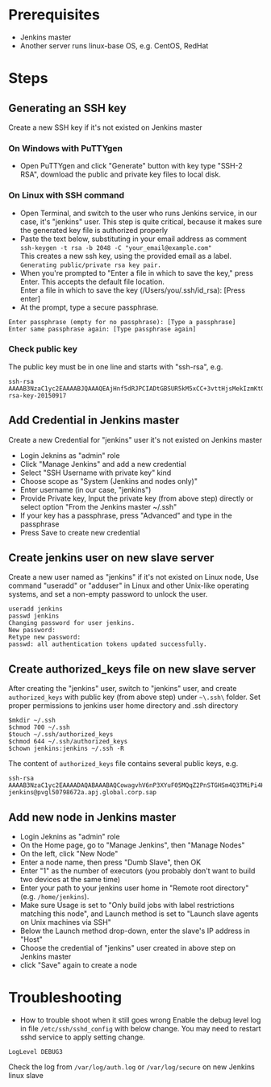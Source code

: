 # Prerequisites
* Jenkins master
* Another server runs linux-base OS, e.g. CentOS, RedHat

# Steps
## Generating an SSH key
Create a new SSH key if it's not existed on Jenkins master
### On Windows with PuTTYgen
* Open PuTTYgen and click "Generate" button with key type "SSH-2 RSA", download the public and private key files to local disk.

### On Linux with SSH command
* Open Terminal, and switch to the user who runs Jenkins service, in our case, it's "jenkins" user. This step is quite critical, because it makes sure the generated key file is authorized properly
* Paste the text below, substituting in your email address as comment   
`ssh-keygen -t rsa -b 2048 -C "your_email@example.com"`   
This creates a new ssh key, using the provided email as a label.   
`Generating public/private rsa key pair.`   
* When you're prompted to "Enter a file in which to save the key," press Enter. This accepts the default file location.   
Enter a file in which to save the key (/Users/you/.ssh/id_rsa): [Press enter]   
* At the prompt, type a secure passphrase.   
```
Enter passphrase (empty for no passphrase): [Type a passphrase]
Enter same passphrase again: [Type passphrase again]
```
### Check public key
The public key must be in one line and starts with "ssh-rsa", e.g.
```
ssh-rsa AAAAB3NzaC1yc2EAAAABJQAAAQEAjHnf5dRJPCIADtGBSUR5kM5xCC+3vttHjsMekIzmKt0pdOf2RrI5zLP00OLcRyis2uYX/bqR4pwJH13M/5zPPyKFHWoxhH3pLDlP6IkYvT3U4H+00tN5Y6aSt8H7ae1q0tB6VhqWPvv+SS1L9eY7as9if3dJw0ZkrWYVBX5IlGtWZH0Uu3qsp1p3k+l600CghOVvGlYMAgzdewMPJaRiiiC05+TUZYEPj1QnFLiIZdnQUqx8rwUj8dMUAPjzFZZHFhEiPJjX5AC885n/WBRW/dIhlurzZvsUUoKWB5KYgi1JxNOz4qOD8IriXOwOwiYAedsv8rghfbb1VqPIC3PICQ== rsa-key-20150917
```

## Add Credential in Jenkins master
Create a new Credential for "jenkins" user it's not existed on Jenkins master
* Login Jeknins as "admin" role
* Click "Manage Jenkins" and add a new credential
* Select "SSH Username with private key" kind
* Choose scope as "System (Jenkins and nodes only)"
* Enter username (in our case, "jenkins")
* Provide Private key, Input the private key (from above step) directly or select option "From the Jenkins master ~/.ssh"
* If your key has a passphrase, press "Advanced" and type in the passphrase
* Press Save to create new credential

## Create jenkins user on new slave server
Create a new user named as "jenkins" if it's not existed on Linux node, Use command "useradd" or "adduser" in Linux and other Unix-like operating systems, and set a non-empty password to unlock the user.
```
useradd jenkins
passwd jenkins
Changing password for user jenkins.
New password:
Retype new password:
passwd: all authentication tokens updated successfully.
```

## Create authorized_keys file on new slave server
After creating the "jenkins" user, switch to "jenkins" user, and create `authorized_keys` with public key (from above step) under `~\.ssh\` folder. Set proper permissions to jenkins user home directory and .ssh directory
```
$mkdir ~/.ssh
$chmod 700 ~/.ssh
$touch ~/.ssh/authorized_keys
$chmod 644 ~/.ssh/authorized_keys
$chown jenkins:jenkins ~/.ssh -R
```
The content of `authorized_keys` file contains several public keys, e.g. 
```
ssh-rsa AAAAB3NzaC1yc2EAAAADAQABAAABAQCowagvhV6nP3XYuF05MQqZ2PnSTGHSm4Q3TMiPi4H4MmqfflklHwYtDk0FKld0imn9LcZA35uua4CCOFb4zFhYkLSnR9+V6/rbrTsvNuBJAXUFW2IUvx18rAoJNoGe/u8d4yuCNaD7lCjYmmV/wOBWD40nNbk8s5K/7TvKR2yyVdIUPMyWgyY9fdlMkfoJmR35cZ49G8N62S7Oa6K0eGti4LADynbaWUCHtgIieTRYGtHG1f77QFSPKuWK6Ewv30svDOaHSf2i996PVwPZkNckF4PnreEjJvFIdSXQy6VReN1qU4WW04FyUFApY+Kfve8Z1sDobdET8nKte2HwYH5L jenkins@pvgl50798672a.apj.global.corp.sap
```

## Add new node in Jenkins master
* Login Jeknins as "admin" role
* On the Home page, go to "Manage Jenkins", then "Manage Nodes"
* On the left, click "New Node"
* Enter a node name, then press "Dumb Slave", then OK
* Enter "1" as the number of executors (you probably don't want to build two devices at the same time)
* Enter your path to your jenkins user home in "Remote root directory" (e.g. `/home/jenkins`).
* Make sure Usage is set to "Only build jobs with label restrictions matching this node", and Launch method is set to "Launch slave agents on Unix machines via SSH"
* Below the Launch method drop-down, enter the slave's IP address in "Host"
* Choose the credential of "jenkins" user created in above step on Jenkins master
* click "Save" again to create a node

# Troubleshooting
* How to trouble shoot when it still goes wrong
Enable the debug level log in file `/etc/ssh/sshd_config` with below change. You may need to restart sshd service to apply setting change.
```
LogLevel DEBUG3
```
Check the log from `/var/log/auth.log` or `/var/log/secure` on new Jenkins linux slave
